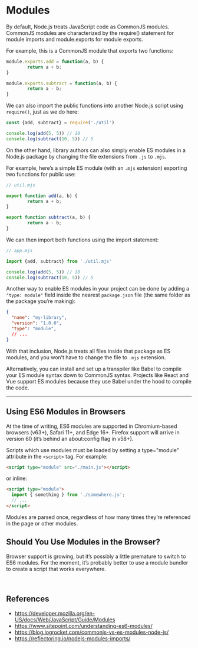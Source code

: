 # Modules

By default, Node.js treats JavaScript code as CommonJS modules. CommonJS modules are characterized by the require() statement for module imports and module.exports for module exports.

For example, this is a CommonJS module that exports two functions:

```javascript
module.exports.add = function(a, b) {
        return a + b;
} 

module.exports.subtract = function(a, b) {
        return a - b;
} 
```

We can also import the public functions into another Node.js script using `require()`, just as we do here:

```javascript
const {add, subtract} = require('./util')

console.log(add(5, 5)) // 10
console.log(subtract(10, 5)) // 5
```

On the other hand, library authors can also simply enable ES modules in a Node.js package by changing the file extensions from `.js` to `.mjs`.

For example, here’s a simple ES module (with an `.mjs` extension) exporting two functions for public use:

```javascript
// util.mjs

export function add(a, b) {
        return a + b;
}

export function subtract(a, b) {
        return a - b;
}
```

We can then import both functions using the import statement:

```javascript
// app.mjs

import {add, subtract} from './util.mjs'

console.log(add(5, 5)) // 10
console.log(subtract(10, 5)) // 5
```

Another way to enable ES modules in your project can be done by adding a `"type: module"` field inside the nearest `package.json` file (the same folder as the package you’re making):

```json
{
  "name": "my-library",
  "version": "1.0.0",
  "type": "module",
  // ...
}
```

With that inclusion, Node.js treats all files inside that package as ES modules, and you won’t have to change the file to `.mjs` extension.

Alternatively, you can install and set up a transpiler like Babel to compile your ES module syntax down to CommonJS syntax. Projects like React and Vue support ES modules because they use Babel under the hood to compile the code.

---

## Using ES6 Modules in Browsers

At the time of writing, ES6 modules are supported in Chromium-based browsers (v63+), Safari 11+, and Edge 16+. Firefox support will arrive in version 60 (it’s behind an about:config flag in v58+).

Scripts which use modules must be loaded by setting a type="module" attribute in the `<script>` tag. For example:

```html
<script type="module" src="./main.js"></script>
```

or inline:

```html
<script type="module">
  import { something } from './somewhere.js';
  // ...
</script>
```

Modules are parsed once, regardless of how many times they’re referenced in the page or other modules.

## Should You Use Modules in the Browser?

Browser support is growing, but it’s possibly a little premature to switch to ES6 modules. For the moment, it’s probably better to use a module bundler to create a script that works everywhere.



&nbsp;

## References

- https://developer.mozilla.org/en-US/docs/Web/JavaScript/Guide/Modules
- https://www.sitepoint.com/understanding-es6-modules/
- https://blog.logrocket.com/commonjs-vs-es-modules-node-js/
- https://reflectoring.io/nodejs-modules-imports/

